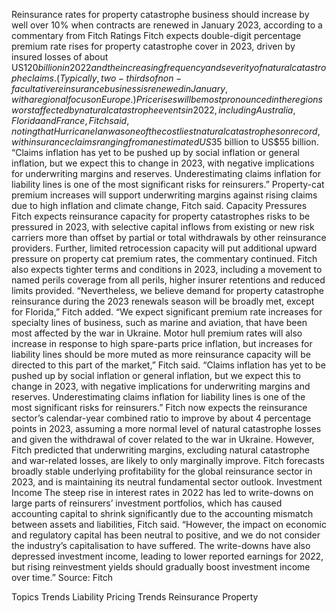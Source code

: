 Reinsurance rates for property catastrophe business should increase by well over 10% when contracts are renewed in January 2023, according to a commentary from Fitch Ratings
Fitch expects double-digit percentage premium rate rises for property catastrophe cover in 2023, driven by insured losses of about US$120 billion in 2022 and the increasing frequency and severity of natural catastrophe claims. (Typically, two-thirds of non-facultative reinsurance business is renewed in January, with a regional focus on Europe.)
Price rises will be most pronounced in the regions worst affected by natural catastrophe events in 2022, including Australia, Florida and France, Fitch said, noting that Hurricane Ian was one of the costliest natural catastrophes on record, with insurance claims ranging from an estimated US$35 billion to US$55 billion.
“Claims inflation has yet to be pushed up by social inflation or general inflation, but we expect this to change in 2023, with negative implications for underwriting margins and reserves. Underestimating claims inflation for liability lines is one of the most significant risks for reinsurers.”
Property-cat premium increases will support underwriting margins against rising claims due to high inflation and climate change, Fitch said.
Capacity Pressures
Fitch expects reinsurance capacity for property catastrophes risks to be pressured in 2023, with selective capital inflows from existing or new risk carriers more than offset by partial or total withdrawals by other reinsurance providers.
Further, limited retrocession capacity will put additional upward pressure on property cat premium rates, the commentary continued. Fitch also expects tighter terms and conditions in 2023, including a movement to named perils coverage from all perils, higher insurer retentions and reduced limits provided.
“Nevertheless, we believe demand for property catastrophe reinsurance during the 2023 renewals season will be broadly met, except for Florida,” Fitch added.
“We expect significant premium rate increases for specialty lines of business, such as marine and aviation, that have been most affected by the war in Ukraine. Motor hull premium rates will also increase in response to high spare-parts price inflation, but increases for liability lines should be more muted as more reinsurance capacity will be directed to this part of the market,” Fitch said.
“Claims inflation has yet to be pushed up by social inflation or general inflation, but we expect this to change in 2023, with negative implications for underwriting margins and reserves. Underestimating claims inflation for liability lines is one of the most significant risks for reinsurers.”
Fitch now expects the reinsurance sector’s calendar-year combined ratio to improve by about 4 percentage points in 2023, assuming a more normal level of natural catastrophe losses and given the withdrawal of cover related to the war in Ukraine. However, Fitch predicted that underwriting margins, excluding natural catastrophe and war-related losses, are likely to only marginally improve.
Fitch forecasts broadly stable underlying profitability for the global reinsurance sector in 2023, and is maintaining its neutral fundamental sector outlook.
Investment Income
The steep rise in interest rates in 2022 has led to write-downs on large parts of reinsurers’ investment portfolios, which has caused accounting capital to shrink significantly due to the accounting mismatch between assets and liabilities, Fitch said. “However, the impact on economic and regulatory capital has been neutral to positive, and we do not consider the industry’s capitalisation to have suffered. The write-downs have also depressed investment income, leading to lower reported earnings for 2022, but rising reinvestment yields should gradually boost investment income over time.”
Source: Fitch

Topics
Trends
Liability
Pricing Trends
Reinsurance
Property
